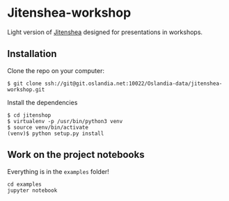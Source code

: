 # Jitenshea-workshop

Light version of [Jitenshea](github.com/garaud/jitenshea) designed for presentations in workshops.

## Installation

Clone the repo on your computer:

```
$ git clone ssh://git@git.oslandia.net:10022/Oslandia-data/jitenshea-workshop.git
```

Install the dependencies

```
$ cd jitenshop
$ virtualenv -p /usr/bin/python3 venv
$ source venv/bin/activate
(venv)$ python setup.py install
```

## Work on the project notebooks

Everything is in the `examples` folder!

```
cd examples
jupyter notebook
```
